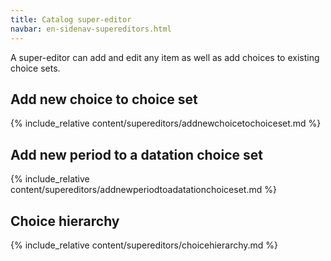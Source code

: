 ```yaml
---
title: Catalog super-editor
navbar: en-sidenav-supereditors.html
---
```


A super-editor can add and edit any item as well as add choices to existing choice sets.

<!-- ## Table of content

- [Add new choice to choice set](#add-new-choice-to-choice-set)
- [Add new period to datation choice set](#addperiodchoice)
- [Choice hierarchy](#choicehierachy) -->

<a id="add-new-choice-to-choice-set"></a>

## Add new choice to choice set

{% include_relative content/supereditors/addnewchoicetochoiceset.md %}

<a id="addperiodchoice"></a>

## Add new period to a datation choice set

{% include_relative content/supereditors/addnewperiodtoadatationchoiceset.md %}

<a id="choicehierachy"></a>

## Choice hierarchy

{% include_relative content/supereditors/choicehierarchy.md %}
